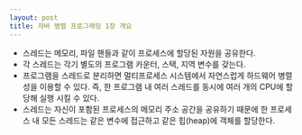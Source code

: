 ```yaml
---
layout: post
title: 자바 병렬 프로그래밍 1장 개요
---
```


* 스레드는 메모리, 파일 핸들과 같이 프로세스에 할당된 자원을 공유한다.
* 각 스레드는 각기 별도의 프로그램 카운터, 스택, 지역 변수를 갖는다.
* 프로그램을 스레드로 분리하면 멀티프로세스 시스템에서 자연스럽게 하드웨어 병렬성을 이용할 수 있다.
즉, 한 프로그램 내 여러 스레드를 동시에 여러 개의 CPU에 할당해 실행 시킬 수 있다.
* 스레드는 자신이 포함된 프로세스의 메모리 주소 공간을 공유하기 때문에 한 프로세스 내 모든 스레드는 같은 변수에 접근하고 같은 힙(heap)에 객체를 할당한다.

